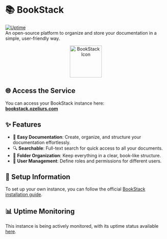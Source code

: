 # 📚 BookStack

[![Uptime](https://gatus.ozeliurs.com/api/v1/endpoints/ozeliurs_bookstack/uptimes/7d/badge.svg)](https://gatus.ozeliurs.com/endpoints/ozeliurs_bookstack)  
An open-source platform to organize and store your documentation in a simple, user-friendly way. 

<div align="center">
  <img src="https://avatars.githubusercontent.com/BookStackApp" alt="BookStack Icon" width="100">
</div>

## 🌐 Access the Service

You can access your BookStack instance here:  
**[bookstack.ozeliurs.com](https://bookstack.ozeliurs.com)**

## ✨ Features
- 📝 **Easy Documentation**: Create, organize, and structure your documentation effortlessly.
- 🔍 **Searchable**: Full-text search for quick access to all your documents.
- 📂 **Folder Organization**: Keep everything in a clear, book-like structure.
- 👤 **User Management**: Define roles and permissions for different users.

## 🚀 Setup Information
To set up your own instance, you can follow the official [BookStack installation guide](https://www.bookstackapp.com/docs/admin/installation/).

## 📊 Uptime Monitoring
This instance is being actively monitored, with its uptime status available [here](https://gatus.ozeliurs.com/endpoints/ozeliurs_bookstack).